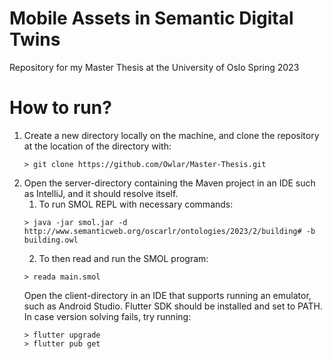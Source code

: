 # Mobile Assets in Semantic Digital Twins
Repository for my Master Thesis at the University of Oslo Spring 2023

# How to run?
1. Create a new directory locally on the machine, and clone the repository at the location of the directory with:
    ````flutter
    > git clone https://github.com/Owlar/Master-Thesis.git
    ````
2. 
    Open the server-directory containing the Maven project in an IDE such as IntelliJ, and it should resolve itself.
    1. To run SMOL REPL with necessary commands:
    ````flutter
    > java -jar smol.jar -d http://www.semanticweb.org/oscarlr/ontologies/2023/2/building# -b building.owl
    ````
    2. To then read and run the SMOL program:
    ````flutter
    > reada main.smol
    ````
    Open the client-directory in an IDE that supports running an emulator, such as Android Studio. Flutter SDK should be installed and set to PATH. In case version solving fails, try running:
    ````flutter
    > flutter upgrade
    > flutter pub get
    ````
 
